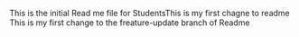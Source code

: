 This is the initial Read me file for StudentsThis is my first chagne to readme
This is my first change to the freature-update branch of Readme
